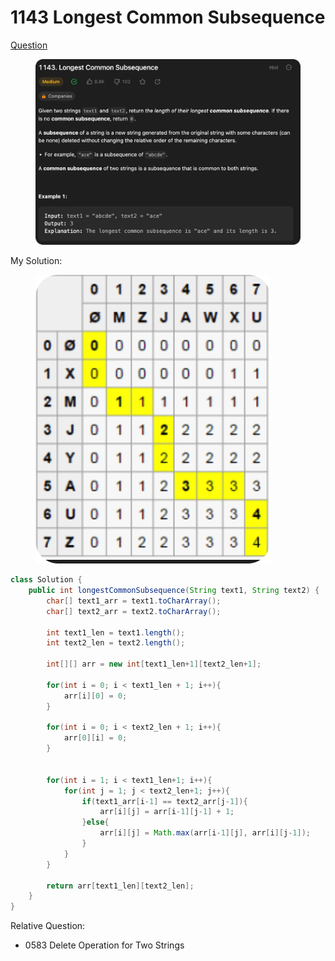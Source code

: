 # 1143 Longest Common Subsequence

[Question](https://leetcode.com/problems/longest-common-subsequence/description/?envType=study-plan\&id=algorithm-ii)

<figure><img src="../.gitbook/assets/image (1) (1).png" alt=""><figcaption></figcaption></figure>



My Solution:

<figure><img src="../.gitbook/assets/image (2).png" alt=""><figcaption></figcaption></figure>

```java
class Solution {
    public int longestCommonSubsequence(String text1, String text2) {
        char[] text1_arr = text1.toCharArray();
        char[] text2_arr = text2.toCharArray();

        int text1_len = text1.length();
        int text2_len = text2.length();

        int[][] arr = new int[text1_len+1][text2_len+1];

        for(int i = 0; i < text1_len + 1; i++){
            arr[i][0] = 0;
        }

        for(int i = 0; i < text2_len + 1; i++){
            arr[0][i] = 0;
        }


        for(int i = 1; i < text1_len+1; i++){
            for(int j = 1; j < text2_len+1; j++){
                if(text1_arr[i-1] == text2_arr[j-1]){
                    arr[i][j] = arr[i-1][j-1] + 1;
                }else{
                    arr[i][j] = Math.max(arr[i-1][j], arr[i][j-1]);
                }
            }
        }

        return arr[text1_len][text2_len];
    }
}
```



Relative Question:

* 0583 Delete Operation for Two Strings
